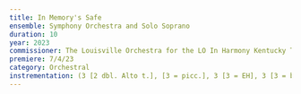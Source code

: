 ```yaml
---
title: In Memory's Safe
ensemble: Symphony Orchestra and Solo Soprano
duration: 10
year: 2023
commissioner: The Louisville Orchestra for the LO In Harmony Kentucky Tour with Lisa Bielawa as the soloist
premiere: 7/4/23
category: Orchestral
instrementation: (3 [2 dbl. Alto t.], [3 = picc.], 3 [3 = EH], 3 [3 = bs. cl.], 3 [3 = contra] - 4, 3, 3 [3 = bs. tbn.], 1 - timp., 2 perc., hp., pno. - strings)
---
```

